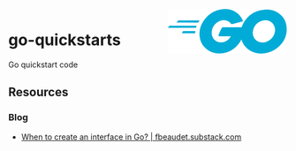 <img src="assets/Go_Logo_Blue.svg" alt="Go lang logo" style="width: 215px;" align="right">

# go-quickstarts
Go quickstart code

## Resources
### Blog
- [When to create an interface in Go? | fbeaudet.substack.com](https://fbeaudet.substack.com/p/when-to-create-an-interface-in-go)
